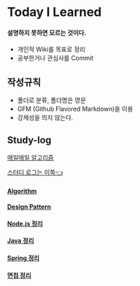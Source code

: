 # Today I Learned
#### 설명하지 못하면 모르는 것이다.
- 개인적 Wiki를 목표로 정리
- 공부한거나 관심사를 Commit

## 작성규칙
- 폴더로 분류, 폴더명은 영문
- GFM (Github Flavored Markdown)을 이용
- 강제성을 띄지 않는다.

## Study-log

[매일매일 알고리즘](https://github.com/sehajyang/TIL/tree/master/Algorithm/baekjoonStudy/daily)

[스터디 로그는 이쪽:point_left:](https://sehajyang.github.io/logs/2018/08/22/study-log.html)

#### [Algorithm](https://github.com/sehajyang/TIL/tree/master/Algorithm/src/baekjoonStudy)

#### [Design Pattern](https://github.com/sehajyang/TIL/blob/master/Java/Design%20Pattern.md)

#### [Node.js 정리](https://github.com/sehajyang/TIL/tree/master/Nodejs)

#### [Java 정리](https://github.com/sehajyang/TIL/tree/master/Java)

#### [Spring 정리](https://github.com/sehajyang/TIL/blob/master/Spring)

#### [면접 정리](https://github.com/sehajyang/TIL/tree/master/Etc) 

